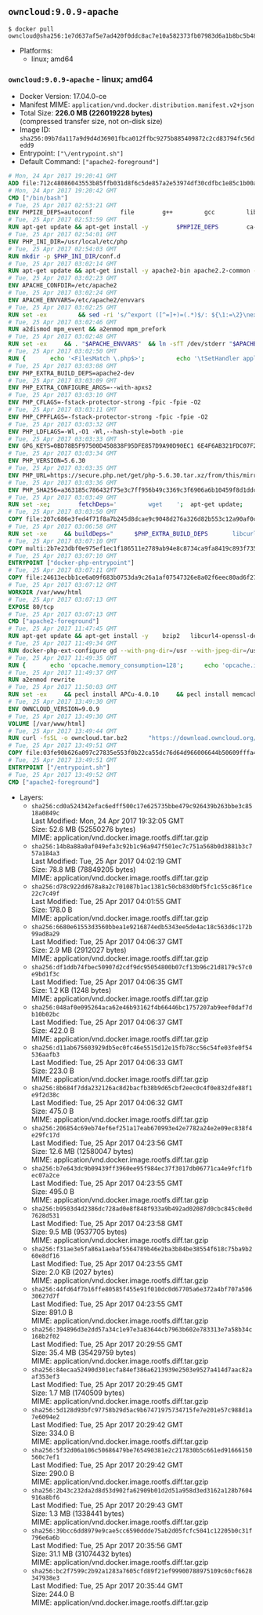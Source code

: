 ## `owncloud:9.0.9-apache`

```console
$ docker pull owncloud@sha256:1e7d637af5e7ad420f0ddc8ac7e10a582373fb07983d6a1b8bc5b48b86afc9e5
```

-	Platforms:
	-	linux; amd64

### `owncloud:9.0.9-apache` - linux; amd64

-	Docker Version: 17.04.0-ce
-	Manifest MIME: `application/vnd.docker.distribution.manifest.v2+json`
-	Total Size: **226.0 MB (226019228 bytes)**  
	(compressed transfer size, not on-disk size)
-	Image ID: `sha256:09b7da117a9d9d4d36901fbca012ffbc9275b885409872c2cd83794fc56dedd9`
-	Entrypoint: `["\/entrypoint.sh"]`
-	Default Command: `["apache2-foreground"]`

```dockerfile
# Mon, 24 Apr 2017 19:20:41 GMT
ADD file:712c48086043553b85ffb031d8f6c5de857a2e53974df30cdfbc1e85c1b00a25 in / 
# Mon, 24 Apr 2017 19:20:42 GMT
CMD ["/bin/bash"]
# Tue, 25 Apr 2017 02:53:21 GMT
ENV PHPIZE_DEPS=autoconf 		file 		g++ 		gcc 		libc-dev 		make 		pkg-config 		re2c
# Tue, 25 Apr 2017 02:53:59 GMT
RUN apt-get update && apt-get install -y 		$PHPIZE_DEPS 		ca-certificates 		curl 		libedit2 		libsqlite3-0 		libxml2 		xz-utils 	--no-install-recommends && rm -r /var/lib/apt/lists/*
# Tue, 25 Apr 2017 02:54:01 GMT
ENV PHP_INI_DIR=/usr/local/etc/php
# Tue, 25 Apr 2017 02:54:03 GMT
RUN mkdir -p $PHP_INI_DIR/conf.d
# Tue, 25 Apr 2017 03:02:14 GMT
RUN apt-get update && apt-get install -y apache2-bin apache2.2-common --no-install-recommends && rm -rf /var/lib/apt/lists/*
# Tue, 25 Apr 2017 03:02:23 GMT
ENV APACHE_CONFDIR=/etc/apache2
# Tue, 25 Apr 2017 03:02:24 GMT
ENV APACHE_ENVVARS=/etc/apache2/envvars
# Tue, 25 Apr 2017 03:02:25 GMT
RUN set -ex 		&& sed -ri 's/^export ([^=]+)=(.*)$/: ${\1:=\2}\nexport \1/' "$APACHE_ENVVARS" 		&& . "$APACHE_ENVVARS" 	&& for dir in 		"$APACHE_LOCK_DIR" 		"$APACHE_RUN_DIR" 		"$APACHE_LOG_DIR" 		/var/www/html 	; do 		rm -rvf "$dir" 		&& mkdir -p "$dir" 		&& chown -R "$APACHE_RUN_USER:$APACHE_RUN_GROUP" "$dir"; 	done
# Tue, 25 Apr 2017 03:02:46 GMT
RUN a2dismod mpm_event && a2enmod mpm_prefork
# Tue, 25 Apr 2017 03:02:48 GMT
RUN set -ex 	&& . "$APACHE_ENVVARS" 	&& ln -sfT /dev/stderr "$APACHE_LOG_DIR/error.log" 	&& ln -sfT /dev/stdout "$APACHE_LOG_DIR/access.log" 	&& ln -sfT /dev/stdout "$APACHE_LOG_DIR/other_vhosts_access.log"
# Tue, 25 Apr 2017 03:02:50 GMT
RUN { 		echo '<FilesMatch \.php$>'; 		echo '\tSetHandler application/x-httpd-php'; 		echo '</FilesMatch>'; 		echo; 		echo 'DirectoryIndex disabled'; 		echo 'DirectoryIndex index.php index.html'; 		echo; 		echo '<Directory /var/www/>'; 		echo '\tOptions -Indexes'; 		echo '\tAllowOverride All'; 		echo '</Directory>'; 	} | tee "$APACHE_CONFDIR/conf-available/docker-php.conf" 	&& a2enconf docker-php
# Tue, 25 Apr 2017 03:03:08 GMT
ENV PHP_EXTRA_BUILD_DEPS=apache2-dev
# Tue, 25 Apr 2017 03:03:09 GMT
ENV PHP_EXTRA_CONFIGURE_ARGS=--with-apxs2
# Tue, 25 Apr 2017 03:03:10 GMT
ENV PHP_CFLAGS=-fstack-protector-strong -fpic -fpie -O2
# Tue, 25 Apr 2017 03:03:11 GMT
ENV PHP_CPPFLAGS=-fstack-protector-strong -fpic -fpie -O2
# Tue, 25 Apr 2017 03:03:32 GMT
ENV PHP_LDFLAGS=-Wl,-O1 -Wl,--hash-style=both -pie
# Tue, 25 Apr 2017 03:03:33 GMT
ENV GPG_KEYS=0BD78B5F97500D450838F95DFE857D9A90D90EC1 6E4F6AB321FDC07F2C332E3AC2BF0BC433CFC8B3
# Tue, 25 Apr 2017 03:03:34 GMT
ENV PHP_VERSION=5.6.30
# Tue, 25 Apr 2017 03:03:35 GMT
ENV PHP_URL=https://secure.php.net/get/php-5.6.30.tar.xz/from/this/mirror PHP_ASC_URL=https://secure.php.net/get/php-5.6.30.tar.xz.asc/from/this/mirror
# Tue, 25 Apr 2017 03:03:36 GMT
ENV PHP_SHA256=a363185c786432f75e3c7ff956b49c3369c3f6906a6b10459f8d1ddc22f70805 PHP_MD5=68753955a8964ae49064c6424f81eb3e
# Tue, 25 Apr 2017 03:03:49 GMT
RUN set -xe; 		fetchDeps=' 		wget 	'; 	apt-get update; 	apt-get install -y --no-install-recommends $fetchDeps; 	rm -rf /var/lib/apt/lists/*; 		mkdir -p /usr/src; 	cd /usr/src; 		wget -O php.tar.xz "$PHP_URL"; 		if [ -n "$PHP_SHA256" ]; then 		echo "$PHP_SHA256 *php.tar.xz" | sha256sum -c -; 	fi; 	if [ -n "$PHP_MD5" ]; then 		echo "$PHP_MD5 *php.tar.xz" | md5sum -c -; 	fi; 		if [ -n "$PHP_ASC_URL" ]; then 		wget -O php.tar.xz.asc "$PHP_ASC_URL"; 		export GNUPGHOME="$(mktemp -d)"; 		for key in $GPG_KEYS; do 			gpg --keyserver ha.pool.sks-keyservers.net --recv-keys "$key"; 		done; 		gpg --batch --verify php.tar.xz.asc php.tar.xz; 		rm -r "$GNUPGHOME"; 	fi; 		apt-get purge -y --auto-remove $fetchDeps
# Tue, 25 Apr 2017 03:03:50 GMT
COPY file:207c686e3fed4f71f8a7b245d8dcae9c9048d276a326d82b553c12a90af0c0ca in /usr/local/bin/ 
# Tue, 25 Apr 2017 03:06:58 GMT
RUN set -xe 	&& buildDeps=" 		$PHP_EXTRA_BUILD_DEPS 		libcurl4-openssl-dev 		libedit-dev 		libsqlite3-dev 		libssl-dev 		libxml2-dev 	" 	&& apt-get update && apt-get install -y $buildDeps --no-install-recommends && rm -rf /var/lib/apt/lists/* 		&& export CFLAGS="$PHP_CFLAGS" 		CPPFLAGS="$PHP_CPPFLAGS" 		LDFLAGS="$PHP_LDFLAGS" 	&& docker-php-source extract 	&& cd /usr/src/php 	&& ./configure 		--with-config-file-path="$PHP_INI_DIR" 		--with-config-file-scan-dir="$PHP_INI_DIR/conf.d" 				--disable-cgi 				--enable-ftp 		--enable-mbstring 		--enable-mysqlnd 				--with-curl 		--with-libedit 		--with-openssl 		--with-zlib 				$PHP_EXTRA_CONFIGURE_ARGS 	&& make -j "$(nproc)" 	&& make install 	&& { find /usr/local/bin /usr/local/sbin -type f -executable -exec strip --strip-all '{}' + || true; } 	&& make clean 	&& docker-php-source delete 		&& apt-get purge -y --auto-remove -o APT::AutoRemove::RecommendsImportant=false $buildDeps
# Tue, 25 Apr 2017 03:07:10 GMT
COPY multi:2b7e23dbf0e975ef1ec1f186511e2789ab94e8c8734ca9fa8419c893f7357d6c in /usr/local/bin/ 
# Tue, 25 Apr 2017 03:07:10 GMT
ENTRYPOINT ["docker-php-entrypoint"]
# Tue, 25 Apr 2017 03:07:11 GMT
COPY file:24613ecbb1ce6a09f683b0753da9c26a1af07547326e8a02f6eec80ad6f2774a in /usr/local/bin/ 
# Tue, 25 Apr 2017 03:07:12 GMT
WORKDIR /var/www/html
# Tue, 25 Apr 2017 03:07:13 GMT
EXPOSE 80/tcp
# Tue, 25 Apr 2017 03:07:13 GMT
CMD ["apache2-foreground"]
# Tue, 25 Apr 2017 11:47:45 GMT
RUN apt-get update && apt-get install -y 	bzip2 	libcurl4-openssl-dev 	libfreetype6-dev 	libicu-dev 	libjpeg-dev 	libldap2-dev 	libmcrypt-dev 	libmemcached-dev 	libpng12-dev 	libpq-dev 	libxml2-dev 	&& rm -rf /var/lib/apt/lists/*
# Tue, 25 Apr 2017 11:49:34 GMT
RUN docker-php-ext-configure gd --with-png-dir=/usr --with-jpeg-dir=/usr 	&& docker-php-ext-configure ldap --with-libdir=lib/x86_64-linux-gnu/ 	&& docker-php-ext-install exif gd intl ldap mbstring mcrypt mysql opcache pdo_mysql pdo_pgsql pgsql zip
# Tue, 25 Apr 2017 11:49:35 GMT
RUN { 		echo 'opcache.memory_consumption=128'; 		echo 'opcache.interned_strings_buffer=8'; 		echo 'opcache.max_accelerated_files=4000'; 		echo 'opcache.revalidate_freq=60'; 		echo 'opcache.fast_shutdown=1'; 		echo 'opcache.enable_cli=1'; 	} > /usr/local/etc/php/conf.d/opcache-recommended.ini
# Tue, 25 Apr 2017 11:49:37 GMT
RUN a2enmod rewrite
# Tue, 25 Apr 2017 11:50:03 GMT
RUN set -ex 	&& pecl install APCu-4.0.10 	&& pecl install memcached-2.2.0 	&& pecl install redis-2.2.8 	&& docker-php-ext-enable apcu memcached redis
# Tue, 25 Apr 2017 13:49:30 GMT
ENV OWNCLOUD_VERSION=9.0.9
# Tue, 25 Apr 2017 13:49:30 GMT
VOLUME [/var/www/html]
# Tue, 25 Apr 2017 13:49:44 GMT
RUN curl -fsSL -o owncloud.tar.bz2 		"https://download.owncloud.org/community/owncloud-${OWNCLOUD_VERSION}.tar.bz2" 	&& curl -fsSL -o owncloud.tar.bz2.asc 		"https://download.owncloud.org/community/owncloud-${OWNCLOUD_VERSION}.tar.bz2.asc" 	&& export GNUPGHOME="$(mktemp -d)" 	&& gpg --keyserver ha.pool.sks-keyservers.net --recv-keys E3036906AD9F30807351FAC32D5D5E97F6978A26 	&& gpg --batch --verify owncloud.tar.bz2.asc owncloud.tar.bz2 	&& rm -r "$GNUPGHOME" owncloud.tar.bz2.asc 	&& tar -xjf owncloud.tar.bz2 -C /usr/src/ 	&& rm owncloud.tar.bz2
# Tue, 25 Apr 2017 13:49:51 GMT
COPY file:03fe90b626a097c27835e553f0b22ca55dc76d64d966006644b50609fffa4161 in /entrypoint.sh 
# Tue, 25 Apr 2017 13:49:51 GMT
ENTRYPOINT ["/entrypoint.sh"]
# Tue, 25 Apr 2017 13:49:52 GMT
CMD ["apache2-foreground"]
```

-	Layers:
	-	`sha256:cd0a524342efac6edff500c17e625735bbe479c926439b263bbe3c8518a0849c`  
		Last Modified: Mon, 24 Apr 2017 19:32:05 GMT  
		Size: 52.6 MB (52550276 bytes)  
		MIME: application/vnd.docker.image.rootfs.diff.tar.gzip
	-	`sha256:14b8a88a0af049efa3c92b1c96a947f501ec7c751a568b0d3881b3c757a184a3`  
		Last Modified: Tue, 25 Apr 2017 04:02:19 GMT  
		Size: 78.8 MB (78849205 bytes)  
		MIME: application/vnd.docker.image.rootfs.diff.tar.gzip
	-	`sha256:d78c922dd678a8a2c701087b1ac1381c50cb83d0bf5fc1c55c86f1ce22c7c49f`  
		Last Modified: Tue, 25 Apr 2017 04:01:55 GMT  
		Size: 178.0 B  
		MIME: application/vnd.docker.image.rootfs.diff.tar.gzip
	-	`sha256:6680e61553d3560bbea1e9216874edb5343ee5de4ac18c563d6c172b99ad8a29`  
		Last Modified: Tue, 25 Apr 2017 04:06:37 GMT  
		Size: 2.9 MB (2912027 bytes)  
		MIME: application/vnd.docker.image.rootfs.diff.tar.gzip
	-	`sha256:df1ddb74fbec50907d2cdf9dc95054800b07cf13b96c21d8179c57c0e9bd1f3c`  
		Last Modified: Tue, 25 Apr 2017 04:06:35 GMT  
		Size: 1.2 KB (1248 bytes)  
		MIME: application/vnd.docker.image.rootfs.diff.tar.gzip
	-	`sha256:048af0e095264aca62e46b93162f4b66446bc1757207ab9eef0daf7db10b02bc`  
		Last Modified: Tue, 25 Apr 2017 04:06:37 GMT  
		Size: 422.0 B  
		MIME: application/vnd.docker.image.rootfs.diff.tar.gzip
	-	`sha256:d11ab675603929db5ec0fc46e5515d12e15fb78cc56c54fe03fe0f54536aafb3`  
		Last Modified: Tue, 25 Apr 2017 04:06:33 GMT  
		Size: 223.0 B  
		MIME: application/vnd.docker.image.rootfs.diff.tar.gzip
	-	`sha256:8b684f7dda232126ac8d2bacfb38b9d65cbf2eec0c4f0e832dfe88f1e9f2d38c`  
		Last Modified: Tue, 25 Apr 2017 04:06:32 GMT  
		Size: 475.0 B  
		MIME: application/vnd.docker.image.rootfs.diff.tar.gzip
	-	`sha256:206854c69eb74ef6ef251a17eab670993e42e7782a24e2e09ec838f4e29fc17d`  
		Last Modified: Tue, 25 Apr 2017 04:23:56 GMT  
		Size: 12.6 MB (12580047 bytes)  
		MIME: application/vnd.docker.image.rootfs.diff.tar.gzip
	-	`sha256:b7e643dc9b09439ff3960ee95f984ec37f3017db06771ca4e9fcf1fbec07a2ce`  
		Last Modified: Tue, 25 Apr 2017 04:23:55 GMT  
		Size: 495.0 B  
		MIME: application/vnd.docker.image.rootfs.diff.tar.gzip
	-	`sha256:b9503d4d2386dc728ad0e8f848f933a9b492ad02087d0cbc845c0e0d7628d531`  
		Last Modified: Tue, 25 Apr 2017 04:23:58 GMT  
		Size: 9.5 MB (9537705 bytes)  
		MIME: application/vnd.docker.image.rootfs.diff.tar.gzip
	-	`sha256:f31ae3e5fa86a1aebaf5564789b46e2ba3b84be38554f618c75ba9b260e8df16`  
		Last Modified: Tue, 25 Apr 2017 04:23:55 GMT  
		Size: 2.0 KB (2027 bytes)  
		MIME: application/vnd.docker.image.rootfs.diff.tar.gzip
	-	`sha256:44fd64f7b16ffe80585f455e91f010dc0d67705a6e372a4bf707a50630627d7f`  
		Last Modified: Tue, 25 Apr 2017 04:23:55 GMT  
		Size: 891.0 B  
		MIME: application/vnd.docker.image.rootfs.diff.tar.gzip
	-	`sha256:394896d3e2dd57a34c1e97e3a83644cb7963b602e783313e7a58b34c168b2f02`  
		Last Modified: Tue, 25 Apr 2017 20:29:55 GMT  
		Size: 35.4 MB (35429759 bytes)  
		MIME: application/vnd.docker.image.rootfs.diff.tar.gzip
	-	`sha256:84ecaa52490d301ecfa84ef386a6213939e2503e9527a414d7aac82aaf353ef3`  
		Last Modified: Tue, 25 Apr 2017 20:29:45 GMT  
		Size: 1.7 MB (1740509 bytes)  
		MIME: application/vnd.docker.image.rootfs.diff.tar.gzip
	-	`sha256:5d128d93bfc97758b29d5ac9b67471975734715fe7e201e57c988d1a7e6094e2`  
		Last Modified: Tue, 25 Apr 2017 20:29:42 GMT  
		Size: 334.0 B  
		MIME: application/vnd.docker.image.rootfs.diff.tar.gzip
	-	`sha256:5f32d06a106c50686479be765490381e2c217830b5c661ed91666150560c7ef1`  
		Last Modified: Tue, 25 Apr 2017 20:29:42 GMT  
		Size: 290.0 B  
		MIME: application/vnd.docker.image.rootfs.diff.tar.gzip
	-	`sha256:2b43c232da2d8d53d902fa62909b01d2d51a958d3ed3162a128b7604916a8bf6`  
		Last Modified: Tue, 25 Apr 2017 20:29:43 GMT  
		Size: 1.3 MB (1338441 bytes)  
		MIME: application/vnd.docker.image.rootfs.diff.tar.gzip
	-	`sha256:39bcc6dd8979e9cae5cc6590ddde75ab2d05fcfc5041c12205b0c31f796e6a6b`  
		Last Modified: Tue, 25 Apr 2017 20:35:56 GMT  
		Size: 31.1 MB (31074432 bytes)  
		MIME: application/vnd.docker.image.rootfs.diff.tar.gzip
	-	`sha256:bc2f7599c2b92a1283a7605cfd89f21ef99900788975109c60cf6628347938e3`  
		Last Modified: Tue, 25 Apr 2017 20:35:44 GMT  
		Size: 244.0 B  
		MIME: application/vnd.docker.image.rootfs.diff.tar.gzip
